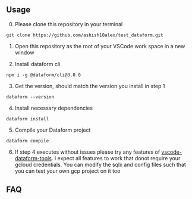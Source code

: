 ## Usage

0. Please clone this repository in your terminal

```
git clone https://github.com/ashish10alex/test_dataform.git
```

1. Open this repository as the root of your VSCode work space in a new window

2. Install dataform cli

```
npm i -g @dataform/cli@3.0.0
```

3. Get the version, should match the version you install in step 1

```
dataform --version
```

4. Install necessary dependencies

```
dataform install
```

5. Compile your Dataform project

```
dataform compile
```

6. If step 4 executes without issues please try any features of [vscode-dataform-tools](https://github.com/ashish10alex/vscode-dataform-tools). I expect all
features to work that donot require your gcloud credentials. You can modify the sqlx and config files such that you can test your own gcp project on it too



## FAQ


